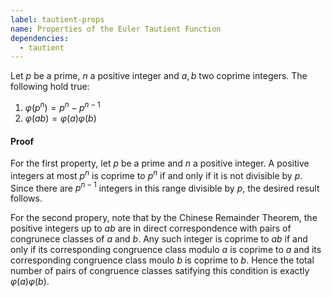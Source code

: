 ```yaml
---
label: tautient-props
name: Properties of the Euler Tautient Function
dependencies:
  - tautient
---
```


Let $p$ be a prime, $n$ a positive integer and $a,b$ two coprime integers. The following hold true:

1. $\varphi(p^n) = p^n - p^{n-1}$
2. $\varphi(ab) = \varphi(a)\varphi(b)$

#### Proof

For the first property, let $p$ be a prime and $n$ a positive integer. A positive integers at most $p^n$ is coprime to $p^n$ if and only if it is not divisible by $p$. Since there are $p^{n-1}$ integers in this range divisible by $p$, the desired result follows.

For the second propery, note that by the Chinese Remainder Theorem, the positive integers up to $ab$ are in direct correspondence with pairs of congrunece classes of $a$ and $b$. Any such integer is coprime to $ab$ if and only if its corresponding congruence class modulo $a$ is coprime to $a$ and its corresponding congruence class moulo $b$ is coprime to $b$. Hence the total number of pairs of congruence classes satifying this condition is exactly $\varphi(a)\varphi(b)$.